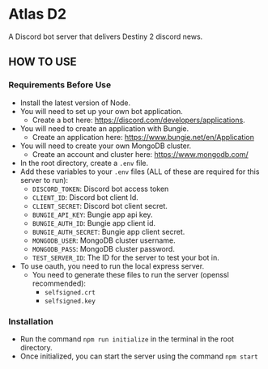 # Atlas D2

A Discord bot server that delivers Destiny 2 discord news.

## HOW TO USE

### Requirements Before Use

- Install the latest version of Node.
- You will need to set up your own bot application.
  - Create a bot here: <https://discord.com/developers/applications>.
- You will need to create an application with Bungie.
  - Create an application here: <https://www.bungie.net/en/Application>
- You will need to create your own MongoDB cluster.
  - Create an account and cluster here: <https://www.mongodb.com/>
- In the root directory, create a ```.env``` file.
- Add these variables to your ```.env``` files (ALL of these are required for this server to run):
  - ```DISCORD_TOKEN```: Discord bot access token
  - ```CLIENT_ID```: Discord bot client Id.
  - ```CLIENT_SECRET```: Discord bot client secret.
  - ```BUNGIE_API_KEY```: Bungie app api key.
  - ```BUNGIE_AUTH_ID```: Bungie app client id.
  - ```BUNGIE_AUTH_SECRET```: Bungie app client secret.
  - ```MONGODB_USER```: MongoDB cluster username.
  - ```MONGODB_PASS```: MongoDB cluster password.
  - ```TEST_SERVER_ID```: The ID for the server to test your bot in.
- To use oauth, you need to run the local express server. 
  - You need to generate these files to run the server (openssl recommended):
    - ```selfsigned.crt```
    - ```selfsigned.key```

### Installation

- Run the command ```npm run initialize``` in the terminal in the root directory.
- Once initialized, you can start the server using the command ```npm start```
